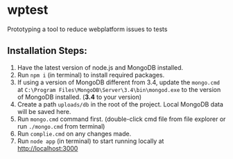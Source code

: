 # wptest
Prototyping a tool to reduce webplatform issues to tests

## Installation Steps:
1. Have the latest version of node.js and MongoDB installed.
2. Run `npm i` (in terminal) to install required packages.
2. If using a version of MongoDB different from 3.4, update the `mongo.cmd` at 
```C:\Program Files\MongoDB\Server\3.4\bin\mongod.exe``` 
to the version of MongoDB installed. (**3.4** to your version)
3. Create a path `uploads/db` in the root of the project. Local MongoDB data will be saved here.
4. Run `mongo.cmd` command first. (double-click cmd file from file explorer or run `./mongo.cmd` from terminal)
5. Run `complie.cmd` on any changes made.
6. Run `node app` (in terminal) to start running locally at <http://localhost:3000>
